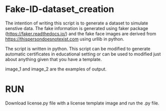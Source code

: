 # Fake-ID-dataset_creation

The intention of writing this script is to generate a dataset to simulate senstive data. The fake information is generated using faker package (https://faker.readthedocs.io/) and the fake face images are derived from https://thispersondoesnotexist.com using urllib in python.

The script is written in python. This script can be modified to generate automatic certificates in educational setting or can be used to modified just about anything given that you have a template. 

image_1 and image_2 are the examples of output.

# RUN
Download license.py file with a license template image and run the .py file.
